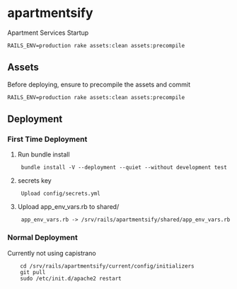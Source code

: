# apartmentsify
Apartment Services Startup

	RAILS_ENV=production rake assets:clean assets:precompile

## Assets

Before deploying, ensure to precompile the assets and commit

	RAILS_ENV=production rake assets:clean assets:precompile 


## Deployment

### First Time Deployment

1. Run bundle install

		bundle install -V --deployment --quiet --without development test
	
2. secrets key

		Upload config/secrets.yml
		
3. Upload app_env_vars.rb to shared/

		app_env_vars.rb -> /srv/rails/apartmentsify/shared/app_env_vars.rb		

### Normal Deployment

Currently not using capistrano

		cd /srv/rails/apartmentsify/current/config/initializers
		git pull
		sudo /etc/init.d/apache2 restart

